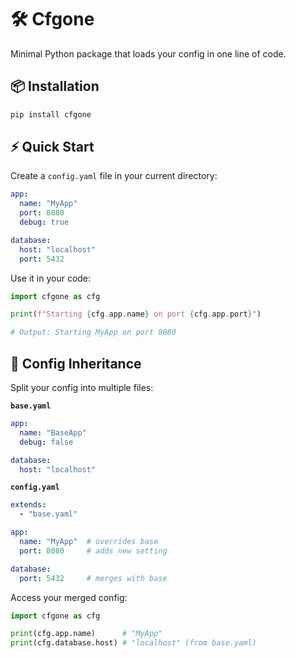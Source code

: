 
# 🛠️ Cfgone

Minimal Python package that loads your config in one line of code.

## 📦 Installation

```bash
pip install cfgone
```

## ⚡ Quick Start

Create a `config.yaml` file in your current directory:

```yaml
app:
  name: "MyApp"
  port: 8080
  debug: true

database:
  host: "localhost"
  port: 5432
```

Use it in your code:

```python
import cfgone as cfg

print(f"Starting {cfg.app.name} on port {cfg.app.port}")

# Output: Starting MyApp on port 8080
```

## 🧬 Config Inheritance

Split your config into multiple files:

**`base.yaml`**

```yaml
app:
  name: "BaseApp"
  debug: false

database:
  host: "localhost"
```

**`config.yaml`**

```yaml
extends:
  - "base.yaml"

app:
  name: "MyApp"  # overrides base
  port: 8080     # adds new setting

database:
  port: 5432     # merges with base
```

Access your merged config:

```python
import cfgone as cfg

print(cfg.app.name)      # "MyApp"
print(cfg.database.host) # "localhost" (from base.yaml)
```





